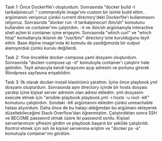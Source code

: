 Task 1:
Önce Dockerfile'ı oluşturdum. Sonrasında "docker build -t tarikalpinecurl ." commandiyle
image'ımı custom bir isimle build ettim. . argümanını veriyoruz çünkü 
current directory'deki Dockerfile'ı kullanmasını istiyoruz.
Sonrasında "docker run -it tarikalpinecurl /bin/sh" komutunu kullandım ve container'ımı
çalştırdım. -it ve /bin/sh argümanıyla interactive shell açtım ki container içine
erişeyim. Sonrasında "which curl" ve "which htop" komutlarıyla ikisinin de "/usr/bin/"
directory'sine kurulduğunu teyit ettim. Base Alpine image'ında iki komutu da 
yazdığımızda bir output alamıyorduk çünkü kurulu değillerdi.

Task 2:
Yine öncelikle docker-compose.yaml dosyamı oluşturdum. 
Sonrasında "docker-compose up -d" komutuyla container'ı çalıştırır hale getirdim.
Teyit amacıyla kendi tarayıcımı açıp adresini ve portunu girerek
Wordpress sayfasına erişebildim.

Task 3:
İlk olarak docker-install klasörümü yarattım. İçine önce playbook.yml dosyamı
oluşturdum. Sonrasında aynı directory içinde bir hosts dosyası yaratıp içine kişisel
server adresim olan adresi ekledim. yml dosyasını execute etmek için
"ansible-playbook playbook.yml -i hosts -u root -kK" komutunu çalıştırdım. Sondaki -kK
argümanını ekledim çünkü unreachable hatası alıyordum. Daha önce de bu hatayı 
aldığımdan bu argümanı ekleyerek düzeltebileceğimi Stack Overflow'dan öğrenmiştim.
Çalıştırdıktan sonra SSH ve BECOME password olmak üzere iki password sordu. 
Kişisel serverlarımızın şifresini girdim ve playbook başarılı bir şekilde
çalıştırıldı. Kontrol etmek için ssh ile kişisel serverıma eriştim ve "docker ps -a"
komutuyla container'ımı gördüm.       
